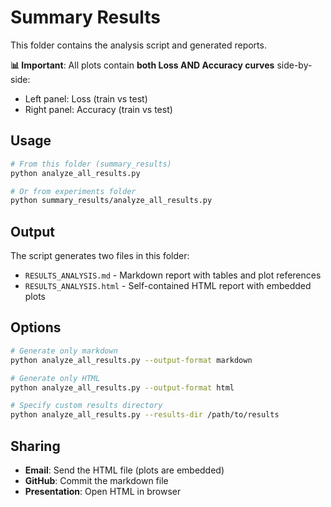 # Summary Results

This folder contains the analysis script and generated reports.

**📊 Important**: All plots contain **both Loss AND Accuracy curves** side-by-side:
- Left panel: Loss (train vs test)
- Right panel: Accuracy (train vs test)

## Usage

```bash
# From this folder (summary_results)
python analyze_all_results.py

# Or from experiments folder
python summary_results/analyze_all_results.py
```

## Output

The script generates two files in this folder:
- `RESULTS_ANALYSIS.md` - Markdown report with tables and plot references
- `RESULTS_ANALYSIS.html` - Self-contained HTML report with embedded plots

## Options

```bash
# Generate only markdown
python analyze_all_results.py --output-format markdown

# Generate only HTML
python analyze_all_results.py --output-format html

# Specify custom results directory
python analyze_all_results.py --results-dir /path/to/results
```

## Sharing

- **Email**: Send the HTML file (plots are embedded)
- **GitHub**: Commit the markdown file
- **Presentation**: Open HTML in browser

